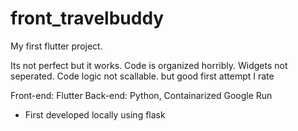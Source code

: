 # front_travelbuddy

My first flutter project.

Its not perfect but it works. 
Code is organized horribly. Widgets not seperated. Code logic not scallable. but good first attempt I rate

Front-end: Flutter
Back-end: Python, Containarized Google Run
- First developed locally using flask
